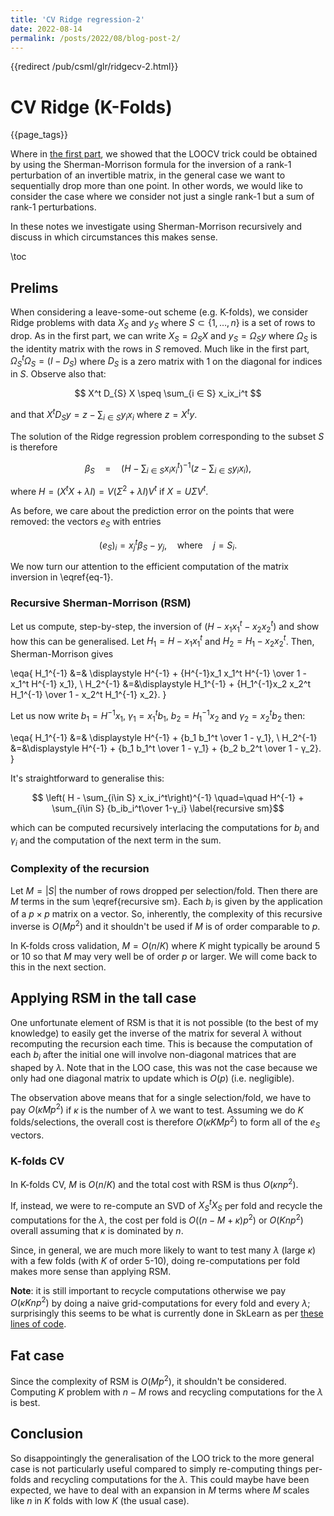 ```yaml
---
title: 'CV Ridge regression-2'
date: 2022-08-14
permalink: /posts/2022/08/blog-post-2/
---
```

<!--
+++
title = "CV Ridge &ndash; pt. II"
mintoclevel = 2

descr = """
  Trying to generalise the LOO-CV trick for the Ridge regression.
  """
tags = ["machine learning", "linear algebra", "prospective"]
-->

{{redirect /pub/csml/glr/ridgecv-2.html}}

# CV Ridge (K-Folds)

{{page_tags}}

Where in [the first part](/pub/csml/glr/ridgecv.html), we showed that the LOOCV trick could be obtained by using the Sherman-Morrison formula for the inversion of a rank-1 perturbation of an invertible matrix, in the general case we want to sequentially drop more than one point.
In other words, we would like to consider the case where we consider not just a single rank-1 but a sum of rank-1 perturbations.

In these notes we investigate using Sherman-Morrison recursively and discuss in which circumstances this makes sense.

\toc

## Prelims

When considering a leave-some-out scheme (e.g. K-folds), we consider Ridge problems with data $X_{S}$ and $y_{S}$ where $S\subset \{1,\dots,n\}$ is a set of rows to drop.
As in the first part, we can write $X_{S} = Ω_{S}X$ and $y_S = Ω_{S}y$ where $Ω_{S}$ is the identity matrix with the rows in $S$ removed.
Much like in the first part, $\Omega_{S}^t\Omega_{S} = (I-D_{S})$ where $D_{S}$ is a zero matrix with 1 on the diagonal for indices in $S$.
Observe also that:

$$ X^t D_{S} X \speq \sum_{i ∈ S} x_ix_i^t  $$

and that $X^tD_S y = z - \sum_{i∈S} y_ix_i$ where $z=X^ty$.

The solution of the Ridge regression problem corresponding to the subset $S$ is therefore

$$ β_S \quad=\quad \left(H - \sum_{i\in S} x_ix_i^t\right)^{-1} \left(z - \sum_{i\in S} y_i x_i\right), \label{eq-1}$$

where $H = (X^tX + λI) = V(Σ^2+λI)V^t$ if $X=UΣV^t$.

As before, we care about the prediction error on the points that were removed: the vectors $e_S$ with entries

$$ (e_S)_i =  x_j^t β_S - y_j, \quad\text{where}\quad j = S_i. $$ <!--_-->

We now turn our attention to the efficient computation of the matrix inversion in \eqref{eq-1}.

### Recursive Sherman-Morrison (RSM)

Let us compute, step-by-step, the inversion of $(H - x_1 x_1^t - x_2x_2^t)$ and show how this can be generalised.
Let $H_1 = H - x_1 x_1^t$ and $H_2 = H_1 - x_2x_2^t$.
Then, Sherman-Morrison gives

\eqa{
  H_1^{-1} &=& \displaystyle H^{-1}  + {H^{-1}x_1 x_1^t H^{-1} \over 1 - x_1^t H^{-1} x_1}, \\
  H_2^{-1} &=&\displaystyle H_1^{-1} + {H_1^{-1}x_2 x_2^t H_1^{-1} \over 1 - x_2^t H_1^{-1} x_2}. }

Let us now write $b_1 = H^{-1}x_1$, $γ_1 = x_1^t b_1$, $b_2=H_1^{-1}x_2$ and $γ_2=x_2^tb_2$ then:

\eqa{
  H_1^{-1} &=& \displaystyle H^{-1}  + {b_1 b_1^t \over 1 - γ_1}, \\
  H_2^{-1} &=&\displaystyle H^{-1}  + {b_1 b_1^t \over 1 - γ_1} + {b_2 b_2^t \over 1 - γ_2}. }

It's straightforward to generalise this:

$$ \left( H - \sum_{i\in S} x_ix_i^t\right)^{-1} \quad=\quad H^{-1} + \sum_{i\in S} {b_ib_i^t\over 1-γ_i} \label{recursive sm}$$

which can be computed recursively interlacing the computations for $b_i$ and $γ_i$ and the computation of the next term in the sum.

### Complexity of the recursion

Let $M=|S|$ the number of rows dropped per selection/fold.
Then there are $M$ terms in the sum \eqref{recursive sm}.
Each $b_i$ is given by the application of a $p\times p$ matrix on a vector.
So, inherently, the complexity of this recursive inverse is $O(Mp^2)$ and it shouldn't be used if $M$ is of order comparable to $p$.

In K-folds cross validation, $M = O(n/K)$ where $K$ might typically be around $5$ or $10$ so that  $M$ may very well be of order $p$ or larger.
We will come back to this in the next section.

## Applying RSM in the tall case

One unfortunate element of RSM is that it is not possible (to the best of my knowledge) to easily get the inverse of the matrix for several $λ$ without recomputing the recursion each time.
This is because the computation of each $b_i$ after the initial one will involve non-diagonal matrices  that are shaped by $\lambda$.
Note that in the LOO case, this was not the case because we only had one diagonal matrix to update which is $O(p)$ (i.e. negligible).

The observation above means that for a single selection/fold, we have to pay $O(κMp^2)$ if $κ$ is the number of $λ$ we want to test. Assuming we do $K$ folds/selections, the overall cost is therefore $O(κKMp^2)$ to form all of the  $e_S$ vectors.

### K-folds CV

In K-folds CV, $M$ is $O(n/K)$ and the total cost with RSM is thus $O(κnp^2)$.

If, instead, we were to re-compute an SVD of $X_S^tX_S$ per fold and recycle the computations for the $λ$, the cost per fold is $O((n - M + κ)p^2)$ or $O(Knp^2)$ overall assuming that $κ$ is dominated by $n$.

Since, in general, we are much more likely to want to  test many $λ$ (large $κ$) with a few folds (with $K$ of order $5$-$10$), doing re-computations per fold makes more sense than applying RSM.

**Note**: it is still important to recycle computations otherwise we pay $O(κKnp^2)$ by doing a naive grid-computations for every fold and every $\lambda$; surprisingly this seems to be what is currently done in SkLearn as per [these lines of code](https://github.com/scikit-learn/scikit-learn/blob/e94b67a4d36bfa68f5a864a6401253846bac7138/sklearn/linear_model/_ridge.py#L1576-L1579).


## Fat case

Since the complexity of RSM is $O(Mp^2)$, it shouldn't be considered.
Computing $K$ problem with $n-M$ rows and recycling computations for the $λ$ is best.

## Conclusion

So disappointingly the generalisation of the LOO trick to the more general case is not particularly useful compared to simply re-computing things per-folds and recycling computations for the $λ$.
This could maybe have been expected, we have to deal with an expansion in $M$ terms where $M$ scales like $n$ in $K$ folds with low $K$ (the usual case).
